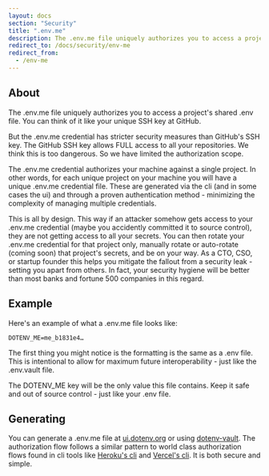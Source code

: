 ```yaml
---
layout: docs
section: "Security"
title: ".env.me"
description: The .env.me file uniquely authorizes you to access a project's shared .env file. You can think of it like your unique SSH key at GitHub.
redirect_to: /docs/security/env-me
redirect_from:
  - /env-me
---
```


## About

The .env.me file uniquely authorizes you to access a project's shared .env file. You can think of it like your unique SSH key at GitHub.

But the .env.me credential has stricter security measures than GitHub's SSH key. The GitHub SSH key allows FULL access to all your repositories. We think this is too dangerous. So we have limited the authorization scope.

The .env.me credential authorizes your machine against a single project. In other words, for each unique project on your machine you will have a unique .env.me credential file. These are generated via the cli (and in some cases the ui) and through a proven authentication method - minimizing the complexity of managing multiple credentials.

This is all by design. This way if an attacker somehow gets access to your .env.me credential (maybe you accidently committed it to source control), they are not getting access to all your secrets. You can then rotate your .env.me credential for that project only, manually rotate or auto-rotate (coming soon) that project's secrets, and be on your way. As a CTO, CSO, or startup founder this helps you mitigate the fallout from a security leak - setting you apart from others. In fact, your security hygiene will be better than most banks and fortune 500 companies in this regard.

## Example

Here's an example of what a .env.me file looks like:

```
DOTENV_ME=me_b1831e4…
```

The first thing you might notice is the formatting is the same as a .env file. This is intentional to allow for maximum future interoperability - just like the .env.vault file.

The DOTENV_ME key will be the only value this file contains. Keep it safe and out of source control - just like your .env file.

## Generating

You can generate a .env.me file at [ui.dotenv.org](https://ui.dotenv.org/ui1/project/new) or using [dotenv-vault](https://github.com/dotenv-org/dotenv-vault). The authorization flow follows a similar pattern to world class authorization flows found in cli tools like [Heroku's cli](https://devcenter.heroku.com/articles/heroku-cli) and [Vercel's cli](https://vercel.com/cli). It is both secure and simple.
